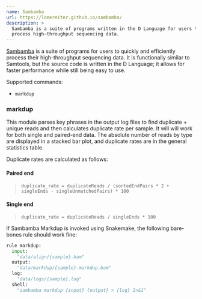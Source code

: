 ```yaml
---
name: Sambamba
url: https://lomereiter.github.io/sambamba/
description: >
  Sambamba is a suite of programs written in the D Language for users to
  process high-throughput sequencing data.
---
```


[Sambamba](https://lomereiter.github.io/sambamba/) is a suite of programs for
users to quickly and efficiently process their high-throughput sequencing data.
It is functionally similar to Samtools, but the source code is written in the
D Language; it allows for faster performance while still being easy to use.

Supported commands:

- `markdup`

### markdup

This module parses key phrases in the output log files to find duplicate +
unique reads and then calculates duplicate rate per sample. It will
will work for both single and paired-end data.
The absolute number of reads by type are displayed in a stacked bar plot,
and duplicate rates are in the general statistics table.

Duplicate rates are calculated as follows:

#### Paired end

> `duplicate_rate = duplicateReads / (sortedEndPairs * 2 + singleEnds - singleUnmatchedPairs) * 100`

#### Single end

> `duplicate_rate = duplicateReads / singleEnds * 100`

If Sambamba Markdup is invoked using Snakemake, the following bare-bones
rule should work fine:

```python
rule markdup:
  input:
    "data/align/{sample}.bam"
  output:
    "data/markdup/{sample}.markdup.bam"
  log:
    "data/logs/{sample}.log"
  shell:
    "sambamba markdup {input} {output} > {log} 2>&1"
```
